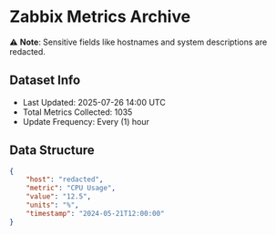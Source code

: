 # Zabbix Metrics Archive

⚠️ **Note**: Sensitive fields like hostnames and system descriptions are redacted.

## Dataset Info
- Last Updated: 2025-07-26 14:00 UTC
- Total Metrics Collected: 1035
- Update Frequency: Every (1) hour

## Data Structure
```json
{
    "host": "redacted",
    "metric": "CPU Usage",
    "value": "12.5",
    "units": "%",
    "timestamp": "2024-05-21T12:00:00"
}
```
